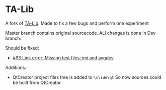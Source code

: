 # TA-Lib
A fork of [TA-Lib](http://ta-lib.org). Made to fix a few bugs and perform one experiment

Master branch contains original sourcecode. ALl changes is done in Dev branch.

Should be fixed:
* [#93 Link error: Missing test files: imi and avgdev](https://sourceforge.net/p/ta-lib/bugs/93/)

Additions:

* QtCreator project files tree is added to `\c\ide\qt` So now sources could be built from QtCreator.
